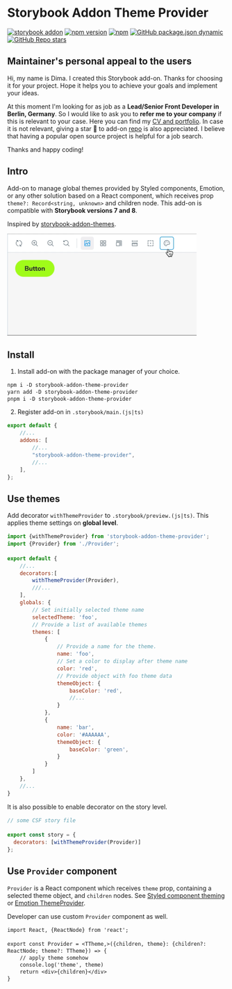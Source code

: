 # Storybook Addon Theme Provider

[![storybook addon](https://raw.githubusercontent.com/storybookjs/brand/main/badge/badge-storybook.svg)](https://storybook.js.org/addons/storybook-addon-theme-provider)
[![npm version](https://badge.fury.io/js/storybook-addon-theme-provider.svg)](https://www.npmjs.com/package/storybook-addon-theme-provider)
[![npm](https://img.shields.io/npm/dm/storybook-addon-theme-provider)](http://npm-stats.org/#/storybook-addon-theme-provider)
[![GitHub package.json dynamic](https://img.shields.io/github/package-json/types/morewings/storybook-addon-theme-provider)](https://github.com/morewings/storybook-addon-theme-provider)
[![GitHub Repo stars](https://img.shields.io/github/stars/morewings/storybook-addon-theme-provider?style=social)](https://github.com/morewings/storybook-addon-theme-provider)

## Maintainer's personal appeal to the users

Hi, my name is Dima. I created this Storybook add-on. Thanks for choosing it for your project. Hope it helps you to achieve your goals and implement your ideas.

At this moment I'm looking for as job as a **Lead/Senior Front Developer in Berlin, Germany**. So I would like to ask you to **refer me to your company** if this is relevant to your case. Here you can find my [CV and portfolio](https://links.morewings.dev/). In case it is not relevant, giving a star 🌟 to add-on [repo](https://github.com/morewings/storybook-addon-theme-provider) is also appreciated. I believe that having a popular open source project is helpful for a job search.

Thanks and happy coding!

## Intro

Add-on to manage global themes provided by Styled components, Emotion, or any other solution based on a React component, which receives prop `theme?: Record<string, unknown>` and children node. This add-on is compatible with **Storybook versions 7 and 8**.

Inspired by [storybook-addon-themes](https://github.com/tonai/storybook-addon-themes).

<img src="./addon-demo-high.gif" alt="Storybook Addon theme-provider" width="436" height="234">

## Install

1. Install add-on with the package manager of your choice.

```shell
npm i -D storybook-addon-theme-provider
yarn add -D storybook-addon-theme-provider
pnpm i -D storybook-addon-theme-provider
```

2. Register add-on in `.storybook/main.(js|ts)`

```js
export default {
    //...
    addons: [
        //...
        "storybook-addon-theme-provider",
        //...
    ],
};
```

## Use themes

Add decorator `withThemeProvider` to `.storybook/preview.(js|ts)`. This applies theme settings on **global level**.

```js
import {withThemeProvider} from 'storybook-addon-theme-provider';
import {Provider} from './Provider';

export default {
    //...
    decorators:[
        withThemeProvider(Provider),
        ///...
    ],
    globals: {
        // Set initially selected theme name
        selectedTheme: 'foo',
        // Provide a list of available themes
        themes: [
            {
                // Provide a name for the theme.
                name: 'foo',
                // Set a color to display after theme name
                color: 'red',
                // Provide object with foo theme data
                themeObject: {
                    baseColor: 'red',
                    //...
                }
            },
            {
                name: 'bar',
                color: '#AAAAAA',
                themeObject: {
                    baseColor: 'green',
                }
            }
        ]
    },
    //...
}
```

It is also possible to enable decorator on the story level.

```js
// some CSF story file

export const story = {
  decorators: [withThemeProvider(Provider)]
};
```

## Use `Provider` component

`Provider` is a React component which receives `theme` prop, containing a selected theme object, and `children` nodes. See [Styled component theming](https://styled-components.com/docs/advanced#theming) or [Emotion
ThemeProvider](https://emotion.sh/docs/theming#themeprovider-reactcomponenttype).

Developer can use custom `Provider` component as well.

```tsx
import React, {ReactNode} from 'react';

export const Provider = <TTheme,>({children, theme}: {children?: ReactNode; theme?: TTheme}) => {
    // apply theme somehow
    console.log('theme', theme)
    return <div>{children}</div>
}
```



